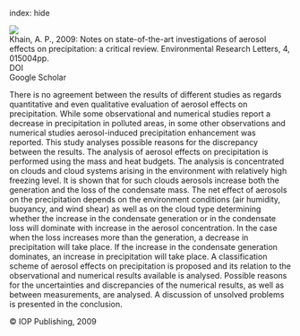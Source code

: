 index: hide

<div class="Citation">
    <div class="Citation-thumb CitationThumb-linked"  data-href="https://doi.org/10.1088/1748-9326/4/1/015004">
      <img src="https://static.claimspace.cloud/climate-study-static/refs/thumbs/7/Khain_2009-thumb.png" />
    </div>

  <div class="Citation-body">
    <div class="Citation-text">Khain, A. P., 2009: Notes on state-of-the-art investigations of aerosol effects on precipitation: a critical review. <span class="Article-journal">Environmental Research Letters, </span><span class="Article-volume">4, </span>015004pp.</div>
    <div class="Citation-links">
      <div class="CitationLink" data-href="https://doi.org/10.1088/1748-9326/4/1/015004">
        <div class="CitationLink-icon CitationLink-Doi"></div>
        <div class="CitationLink-text">DOI</div>
      </div>
      <div class="CitationLink" data-href="https://scholar.google.com/scholar?q=10.1088/1748-9326/4/1/015004">
        <div class="CitationLink-icon CitationLink-Scholar"></div>
        <div class="CitationLink-text">Google Scholar</div>
      </div>
    </div>
  </div>
</div>

There is no agreement between the results of different studies as regards quantitative and even qualitative evaluation of aerosol effects on precipitation. While some observational and numerical studies report a decrease in precipitation in polluted areas, in some other observations and numerical studies aerosol-induced precipitation enhancement was reported.  This study analyses possible reasons for the discrepancy between the results. The analysis of aerosol effects on precipitation is performed using the mass and heat budgets. The analysis is concentrated on clouds and cloud systems arising in the environment with relatively high freezing level. It is shown that for such clouds aerosols increase both the generation and the loss of the condensate mass. The net effect of aerosols on the precipitation depends on the environment conditions (air humidity, buoyancy, and wind shear) as well as on the cloud type determining whether the increase in the condensate generation or in the condensate loss will dominate with increase in the aerosol concentration. In the case when the loss increases more than the generation, a decrease in precipitation will take place. If the increase in the condensate generation dominates, an increase in precipitation will take place. A classification scheme of aerosol effects on precipitation is proposed and its relation to the observational and numerical results available is analysed. Possible reasons for the uncertainties and discrepancies of the numerical results, as well as between measurements, are analysed. A discussion of unsolved problems is presented in the conclusion.

<div class="Citation-copy">
&copy; IOP Publishing, 2009
</div>